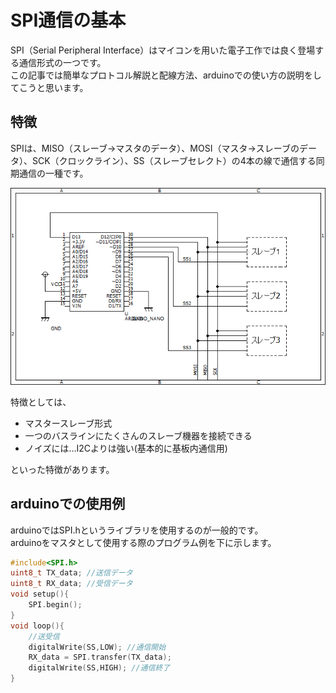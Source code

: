 # SPI通信の基本  

SPI（Serial Peripheral Interface）はマイコンを用いた電子工作では良く登場する通信形式の一つです。  
この記事では簡単なプロトコル解説と配線方法、arduinoでの使い方の説明をしてこうと思います。  

## 特徴  
SPIは、MISO（スレーブ→マスタのデータ）、MOSI（マスタ→スレーブのデータ）、SCK（クロックライン）、SS（スレーブセレクト）の4本の線で通信する同期通信の一種です。  

![SPI配線例](images/spi_example_circuit_arduino.png)  

特徴としては、  
- マスタースレーブ形式  
- 一つのバスラインにたくさんのスレーブ機器を接続できる  
- ノイズには…I2Cよりは強い(基本的に基板内通信用)  

といった特徴があります。  


## arduinoでの使用例  

arduinoではSPI.hというライブラリを使用するのが一般的です。  
arduinoをマスタとして使用する際のプログラム例を下に示します。  

```c
#include<SPI.h>
uint8_t TX_data; //送信データ
uint8_t RX_data; //受信データ
void setup(){
    SPI.begin();
}
void loop(){
    //送受信
    digitalWrite(SS,LOW); //通信開始
    RX_data = SPI.transfer(TX_data);
    digitalWrite(SS,HIGH); //通信終了
}
```  
